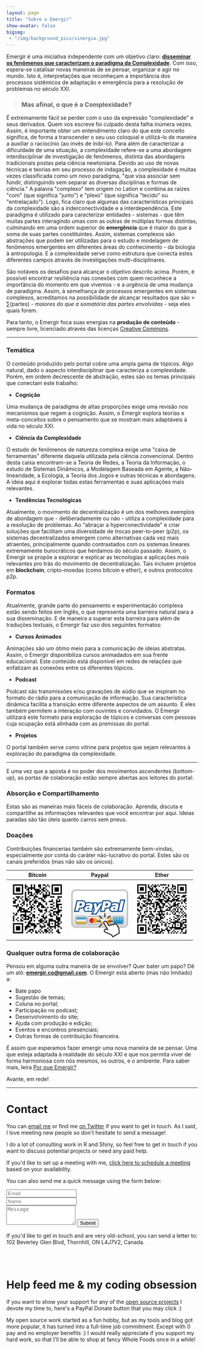 ```yaml
---
layout: page
title: "Sobre o Emergir"
show-avatar: false
bigimg:
 - "/img/background_pics/sinergia.jpg"
---
```


Emergir é uma iniciativa independente com um objetivo claro: **[disseminar os fenômenos que caracterizam o paradigma da Complexidade](https://emergir.github.io/2017-10-16-Por-que-Emergir/)**. Com isso, espera-se catalisar novas maneiras de se pensar, organizar e agir no mundo. Isto é, interpretações que reconheçam a importância dos processos sistêmicos de adaptação e emergência para a resolução de problemas no século XXI.

> ### Mas afinal, o que é a Complexidade?
É extremamente fácil se perder com o uso da expressão "complexidade" e seus derivados. Quem vos escreve foi culpado desta falha inúmera vezes. Assim, é importante obter um entendimento claro do que este conceito significa, de forma a transcender o seu uso coloquial e utilizá-lo de maneira a auxiliar o raciocínio (ao invés de inibí-lo). Para além de caracterizar a dificuldade de uma situação, a complexidade refere-se a uma abordagem interdisciplinar de investigação de fenômenos, distinta das abordagens tradicionais postas pela ciência newtoniana. Devido ao uso de novas técnicas e teorias em seu processo de indagação, a complexidade é muitas vezes classificada como um novo paradigma, "que visa associar sem fundir, distinguindo sem separar as diversas disciplinas e formas de ciência." A palavra "complexo" tem origem no Lation e combina as raízes "com" (que significa "junto") e "plexo" (que significa "tecido" ou "entrelaçado"). Logo, fica claro que algumas das características principais da complexidade são a inderconectividade e a interdependência. Este paradigma é utilizado para caracterizar entidades - sistemas - que têm muitas partes interagindo umas com as outras de múltiplas formas distintas, culminando em uma ordem superior de **emergência** que é maior do que a soma de suas partes constituintes. Assim, sistemas complexos são abstrações que podem ser utilizadas para o estudo e modelagem de fenômenos emergentes em diferentes áreas do conhecimento - da biologia à antropologia. E a complexidade serve como estrutura que conecta estes diferentes campos através de investigações multi-disciplinares.

São notáveis os desafios para alcançar o objetivo descrito acima. Porém, é possível encontrar resiliência nas conexões com quem reconhece a importância do momento em que vivemos - e a urgência de uma mudança de paradigma. Assim, à semelhança de processos emergentes em sistemas complexos, acreditamos na possibilidade de alcançar resultados que são > ∑(partes) - *maiores do que a somatória das partes envolvidas* - seja eles quais forem.

Para tanto, o Emergir foca suas energias na **produção de conteúdo** - sempre livre, licenciado através das licenças [Creative Commons](https://br.creativecommons.org/).

---

### Temática

O conteúdo produzido pelo portal cobre uma ampla gama de tópicos. Algo natural, dado o aspecto interdisciplinar que caracteriza a complexidade. Porém, em ordem decrescente de abstração, estes são os temas principais que conectam este trabalho:  

- **Cognição**

Uma mudança de paradigma de altas proporções exige uma revisão nos mecanismos que regem a cognição. Assim, o Emergir explora teorias e meta-conceitos sobre o pensamento que se mostram mais adaptáveis à vida no século XXI.

- **Ciência da Complexidade**

O estudo de fenômenos de natureza complexa exige uma "caixa de ferramentas" diferente daquela utilizada pela ciência convencional. Dentro desta caixa encontram-se a Teoria de Redes, a Teoria da Informação, o estudo de Sistemas Dinâmicos, a Modelagem Baseada em Agente, a Não-linearidade, a Ecologia, a Teoria dos Jogos e outras técnicas e abordagens. A ideia aqui é explorar todas estas ferramentas e suas aplicações mais relevantes.

- **Tendências Tecnológicas**

Atualmente, o movimento de decentralização é um dos melhores exemplos de abordagem que - deliberadamente ou não - utiliza a complexidade para a resolução de problemas. Ao "abraçar a hyperconectividade" e criar soluções que facilitam uma diversidade de trocas peer-to-peer (p2p), os sistemas decentralizados emergem como alternativas cada vez mais atraentes, principalmente quando contrastados com os sistemas lineares extremamente burocráticos que herdamos do século passado. Assim, o Emergir se propõe a explorar e explicar as tecnologias e aplicações mais relevantes pro trás do movimento de decentralização. Tais incluem projetos em **blockchain**, cripto-moedas (como bitcoin e ether), e outros protocolos p2p.

### Formatos

Atualmente, grande parte do pensamento e experimentação complexa estão sendo feitos em Inglês, o que representa uma barreira natural para a sua disseminação. E de maneira a superar esta barreira para além de traduções textuais, o Emergir faz uso dos seguintes formatos:

- **Cursos Animados**

Animações são um ótimo meio para a comunicação de ideias abstratas. Assim, o Emergir disponibiliza cursos animadados em sua frente educacional. Este conteúdo está disponível em redes de relações que enfatizam as conexões entre os diferentes tópicos.

- **Podcast**

Podcast são transmissões e/ou gravações de aúdio que se inspiram no formato do rádio para a comunicação de informação. Sua característica dinâmica facilita a transição entre diferente aspectos de um assunto. E eles também permitem a interação com ouvintes e convidados. O Emergir utilizará este formato para exploração de tópicos e conversas com pessoas cuja ocupação está alinhada com as premissas do portal.

- **Projetos**

O portal também serve como vitrine para projetos que sejam relevantes à exploração do paradigma da complexidade. 

---

E uma vez que a aposta é no poder dos movimentos ascendentes (bottom-up), as portas de colaboração estão sempre abertas aos leitores do portal:

### Absorção e Compartilhamento 

Estas são as maneiras mais fáceis de colaboração. Aprenda, discuta e compartilhe as informações relevantes que você encontrar por aqui. Ideias paradas são tão úteis quanto carros sem pneus.

### Doações

Contribuições financerias também são extremamente bem-vindas, especialmente por conta do caráter não-lucrativo do portal. Estes são os canais preferidos (mas não são os únicos).

| Bitcoin | Paypal | Ether |
| :------: | :---: | :---: |
| ![Bitcoin](/img/emergir_bitcoin_small.png) | [![Paypal](/img/Paypal.png)](https://www.paypal.me/emergir/) | ![Ether](/img/emergir_ether_small.png) | 

### Qualquer outra forma de colaboração

Pensou em alguma outra maneira de se envolver? Quer bater um papo? Dê um alô: **emergir.co@gmail.com**. O Emergir está aberto (mas não limitado) a:
  * Bate papo
  * Sugestão de temas;
  * Coluna no portal;
  * Participação no podcast;
  * Desenvolvimento do site;
  * Ajuda com produção e edição;
  * Eventos e encontros presenciais;
  * Outras formas de contribuição financeira.
  
É assim que esperamos fazer emergir uma nova maneira de se pensar. Uma que esteja adaptada à realidade do século XXI e que nos permita viver de forma harmoniosa com nós mesmos, os outros, e o ambiente. Para saber mais, leira [Por que Emergir?](https://emergir.github.io/2017-10-16-Por-que-Emergir/)

Avante, em rede!

---

</div>

<div id="contactme-section">
<h1 id="contact">Contact</h1>

<!--
<div class="alert alert-danger" role="alert">
I will be away until September 9, with very limited time to work. My responses will be slow during this period.
</div>
-->



<p>You can <a href="mailto:dean@attalitech.com?subject=Hello from deanattali.com">email me</a> or find me <a href="https://twitter.com/daattali">on Twitter</a> if you want to get in touch. As I said, I love meeting new people so don't hesitate to send a message!</p>
<p>I do a lot of consulting work in R and Shiny, so feel free to get in touch if you want to discuss potential projects or need any paid help.</p>
<p>If you'd like to set up a meeting with me, <a href="https://calendly.com/attalitech/meeting">click here to schedule a meeting</a> based on your availability.</p>

<form action="https://formspree.io/dean@attalitech.com" method="POST" class="form" id="contact-form">
  <p>You can also send me a quick message using the form below:</p>
  <div class="row">
    <div class="col-xs-6">
      <input type="email" name="_replyto" class="form-control input-lg" placeholder="Email" title="Email">
    </div>
    <div class="col-xs-6">
      <input type="text" name="name" class="form-control input-lg" placeholder="Name" title="Name">
    </div>
  </div>
  <input type="hidden" name="_subject" value="New submission from deanattali.com">
  <textarea type="text" name="content" class="form-control input-lg" placeholder="Message" title="Message" required="required" rows="3"></textarea>
  <input type="text" name="_gotcha" style="display:none">
  <input type="hidden" name="_next" value="./aboutme?message=Your message was sent successfully, thanks!" />
  <button type="submit" class="btn btn-lg btn-primary">Submit</button>
</form>

<p>If you'd like to get in touch and are very old-school, you can send a letter to: 102 Beverley Glen Blvd, Thornhill, ON L4J7V2, Canada.</p>

</div>

<br/>

<div id="feed-meeee">
  <br/>
  <h1>Help feed me & my coding obsession</h1>
  <p>If you want to show your support for any of the <a href="/projects">open source projects</a> I devote my time to, here's a PayPal Donate button that you may click :)</p>
  
  <p>My open source work started as a fun hobby, but as my tools and blog got more popular, it has turned into a full-time job commitment. Except with 0 pay and no employer benefits :) I would really appreciate if you support my hard work, so that I'll be able to shop at fancy Whole Foods once in a while!</p>
</div>


